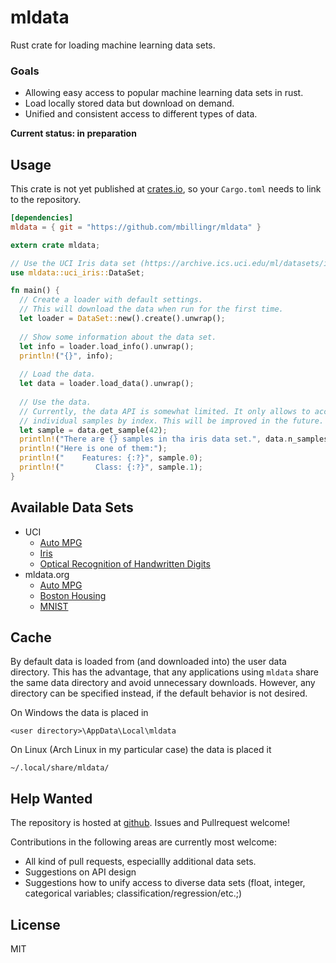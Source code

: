 # mldata
Rust crate for loading machine learning data sets.

### Goals
- Allowing easy access to popular machine learning data sets in rust.
- Load locally stored data but download on demand.
- Unified and consistent access to different types of data.

**Current status: in preparation**

## Usage
This crate is not yet published at [crates.io](https://crates.io/), so your `Cargo.toml` needs to link to the repository.
```toml
[dependencies]
mldata = { git = "https://github.com/mbillingr/mldata" }
```

```rust
extern crate mldata;

// Use the UCI Iris data set (https://archive.ics.uci.edu/ml/datasets/iris).
use mldata::uci_iris::DataSet;

fn main() {
  // Create a loader with default settings.
  // This will download the data when run for the first time.
  let loader = DataSet::new().create().unwrap();
  
  // Show some information about the data set.
  let info = loader.load_info().unwrap();
  println!("{}", info);
  
  // Load the data.
  let data = loader.load_data().unwrap();
  
  // Use the data.
  // Currently, the data API is somewhat limited. It only allows to access 
  // individual samples by index. This will be improved in the future.
  let sample = data.get_sample(42);
  println!("There are {} samples in tha iris data set.", data.n_samples());
  println!("Here is one of them:");
  println!("    Features: {:?}", sample.0);
  println!("       Class: {:?}", sample.1);
}
```

## Available Data Sets
- UCI
  - [Auto MPG](http://archive.ics.uci.edu/ml/datasets/Auto+MPG)
  - [Iris](https://archive.ics.uci.edu/ml/datasets/iris)
  - [Optical Recognition of Handwritten Digits](https://archive.ics.uci.edu/ml/datasets/Optical+Recognition+of+Handwritten+Digits)
- mldata.org
  - [Auto MPG](http://mldata.org/repository/data/viewslug/uci-20070111-autompg/)
  - [Boston Housing](http://mldata.org/repository/data/viewslug/regression-datasets-housing/)
  - [MNIST](http://mldata.org/repository/data/viewslug/mnist-original/)

## Cache
By default data is loaded from (and downloaded into) the user data directory. This has the advantage, that 
any applications using `mldata` share the same data directory and avoid unnecessary downloads. However, any 
directory can be specified instead, if the default behavior is not desired.

On Windows the data is placed in 
```path
<user directory>\AppData\Local\mldata
```

On Linux (Arch Linux in my particular case) the data is placed it
```path
~/.local/share/mldata/
```

## Help Wanted
The repository is hosted at [github](https://github.com/mbillingr/mldata). Issues and Pullrequest welcome!

Contributions in the following areas are currently most welcome:
- All kind of pull requests, especiallly additional data sets.
- Suggestions on API design
- Suggestions how to unify access to diverse data sets (float, integer, categorical variables; classification/regression/etc.;)

## License
MIT
